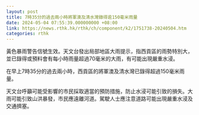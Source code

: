 ```yaml
---
layout: post
title: 7時35分的過去兩小時將軍澳及清水灣錄得逾150毫米雨量
date: 2024-05-04 07:55:39.000000000 +08:00
link: https://news.rthk.hk/rthk/ch/component/k2/1751738-20240504.htm
categories: rthk
---
```


黃色暴雨警告信號生效。天文台發出局部地區大雨提示，指西貢區的雨勢特別大，並已錄得或預料會有每小時雨量超過70毫米的大雨，有可能出現嚴重水浸。

在早上7時35分的過去兩小時，西貢區的將軍澳及清水灣已錄得超過150毫米雨量。

天文台呼籲可能受影響的市民採取適當的預防措施，防止水浸可能引致的損失。大雨可能引致山洪暴發，市民應遠離河道。駕駛人士應注意道路可能出現嚴重水浸及交通擠塞。
